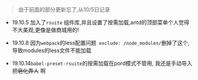 > 由于前面的部分更新忘了,从10/5日记录

* 19.10.5 加入了```rsuite``` 组件库,并且设置了按需加载,antd的顶部菜单个人觉得不大美观,更像是做商城用的!

* 19.10.8 因为```webpack```的less配置问题``` exclude: /node_modules/```删掉了这个, 导致modules的less文件不能加载 

* 19.10.14```babel-preset-rsuite```的按需加载在pord模式不管用, 我还是手动导入把~~皂化弄人~~ 啊

